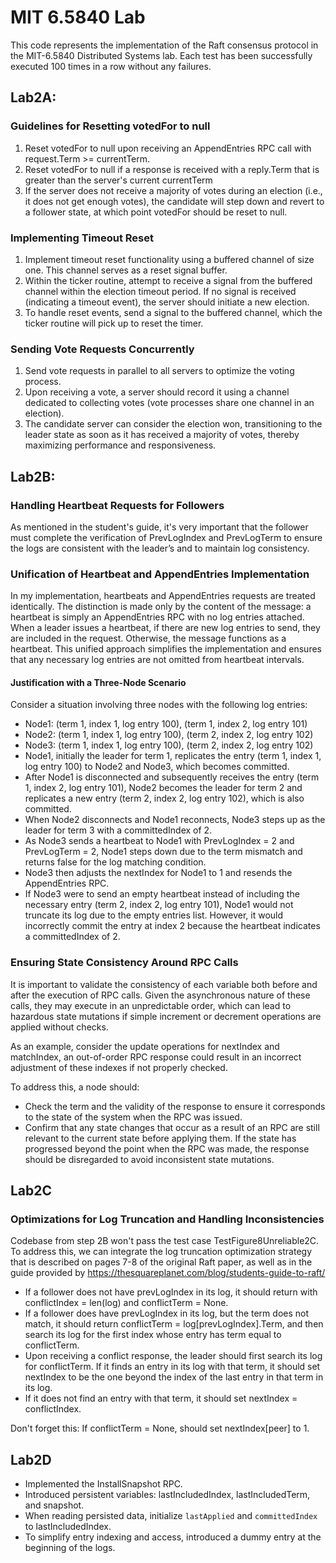 # MIT 6.5840 Lab
This code represents the implementation of the Raft consensus protocol in the MIT-6.5840 Distributed Systems lab. 
Each test has been successfully executed 100 times in a row without any failures.
## Lab2A:

### Guidelines for Resetting votedFor to null
1. Reset votedFor to null upon receiving an AppendEntries RPC call with request.Term >= currentTerm.
2. Reset votedFor to null if a response is received with a reply.Term that is greater than the server's current currentTerm
3. If the server does not receive a majority of votes during an election (i.e., it does not get enough votes), the candidate will step down and revert to a follower state, at which point votedFor should be reset to null.

### Implementing Timeout Reset
1. Implement timeout reset functionality using a buffered channel of size one. This channel serves as a reset signal buffer.
2. Within the ticker routine, attempt to receive a signal from the buffered channel within the election timeout period. If no signal is received (indicating a timeout event), the server should initiate a new election.
3. To handle reset events, send a signal to the buffered channel, which the ticker routine will pick up to reset the timer.

### Sending Vote Requests Concurrently
1. Send vote requests in parallel to all servers to optimize the voting process.
2. Upon receiving a vote, a server should record it using a channel dedicated to collecting votes (vote processes share one channel in an election).
3. The candidate server can consider the election won, transitioning to the leader state as soon as it has received a majority of votes, thereby maximizing performance and responsiveness.

## Lab2B:
### Handling Heartbeat Requests for Followers
As mentioned in the student's guide, it's very important that the follower must complete the verification of PrevLogIndex and PrevLogTerm to ensure the logs are consistent with the leader’s and to maintain log consistency.

### Unification of Heartbeat and AppendEntries Implementation

In my  implementation, heartbeats and AppendEntries requests are treated identically. The distinction is made only by the content of the message: a heartbeat is simply an AppendEntries RPC with no log entries attached.
When a leader issues a heartbeat, if there are new log entries to send, they are included in the request. Otherwise, the message functions as a heartbeat.
This unified approach simplifies the implementation and ensures that any necessary log entries are not omitted from heartbeat intervals.
#### Justification with a Three-Node Scenario

Consider a situation involving three nodes with the following log entries:
- Node1: (term 1, index 1, log entry 100), (term 1, index 2, log entry 101)
- Node2: (term 1, index 1, log entry 100), (term 2, index 2, log entry 102)
- Node3: (term 1, index 1, log entry 100), (term 2, index 2, log entry 102)
- Node1, initially the leader for term 1, replicates the entry (term 1, index 1, log entry 100) to Node2 and Node3, which becomes committed.
- After Node1 is disconnected and subsequently receives the entry (term 1, index 2, log entry 101), Node2 becomes the leader for term 2 and replicates a new entry (term 2, index 2, log entry 102), which is also committed.
- When Node2 disconnects and Node1 reconnects, Node3 steps up as the leader for term 3 with a committedIndex of 2.
- As Node3 sends a heartbeat to Node1 with PrevLogIndex = 2 and PrevLogTerm = 2, Node1 steps down due to the term mismatch and returns false for the log matching condition.
- Node3 then adjusts the nextIndex for Node1 to 1 and resends the AppendEntries RPC.
- If Node3 were to send an empty heartbeat instead of including the necessary entry (term 2, index 2, log entry 101), Node1 would not truncate its log due to the empty entries list. However, it would incorrectly commit the entry at index 2 because the heartbeat indicates a committedIndex of 2.


### Ensuring State Consistency Around RPC Calls
It is important to validate the consistency of each variable both before and after the execution of RPC calls. Given the asynchronous nature of these calls, they may execute in an unpredictable order, which can lead to hazardous state mutations if simple increment or decrement operations are applied without checks.

As an example, consider the update operations for nextIndex and matchIndex, an out-of-order RPC response could result in an incorrect adjustment of these indexes if not properly checked.

To address this, a node should:
- Check the term and the validity of the response to ensure it corresponds to the state of the system when the RPC was issued.
- Confirm that any state changes that occur as a result of an RPC are still relevant to the current state before applying them. If the state has progressed beyond the point when the RPC was made, the response should be disregarded to avoid inconsistent state mutations.


## Lab2C
### Optimizations for Log Truncation and Handling Inconsistencies
Codebase from step 2B won't pass the test case TestFigure8Unreliable2C.
To address this, we can integrate the log truncation optimization strategy that is described on pages 7-8 of the original Raft paper, as well as in the guide provided by https://thesquareplanet.com/blog/students-guide-to-raft/

- If a follower does not have prevLogIndex in its log, it should return with conflictIndex = len(log) and conflictTerm = None.
- If a follower does have prevLogIndex in its log, but the term does not match, it should return conflictTerm = log[prevLogIndex].Term, and then search its log for the first index whose entry has term equal to conflictTerm.
- Upon receiving a conflict response, the leader should first search its log for conflictTerm. If it finds an entry in its log with that term, it should set nextIndex to be the one beyond the index of the last entry in that term in its log. 
- If it does not find an entry with that term, it should set nextIndex = conflictIndex.

Don't forget this: If conflictTerm = None, should set nextIndex[peer] to 1.

## Lab2D
- Implemented the InstallSnapshot RPC.
- Introduced persistent variables: lastIncludedIndex, lastIncludedTerm, and snapshot.
- When reading persisted data, initialize `lastApplied` and `committedIndex` to lastIncludedIndex.
- To simplify entry indexing and access, introduced a dummy entry at the beginning of the logs.
